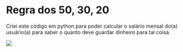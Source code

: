 # Regra dos 50, 30, 20

<p>Criei este código em python para poder calcular o salário mensal do(a) usuário(a) para saber o quanto deve guardar dinheiro para tal coisa.</p>
<img src="https://i.pinimg.com/564x/76/62/af/7662afc1738129c8ca04cfe9b2e86418.jpg">
